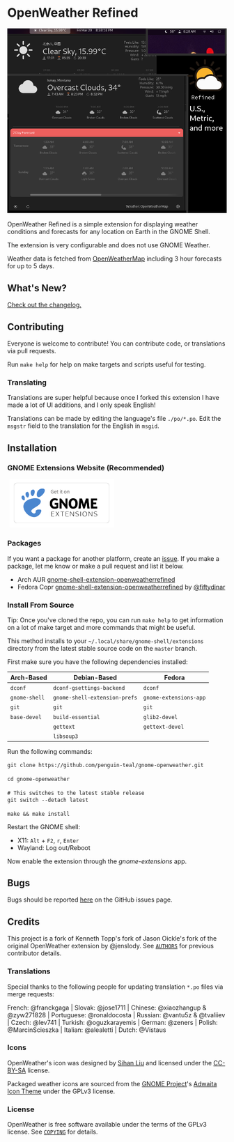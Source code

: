 
# OpenWeather Refined

[![Screenshot](./openweather-screenshot.png)](./openweather-screenshot.png)

OpenWeather Refined is a simple extension for displaying weather conditions and
forecasts for any location on Earth in the GNOME Shell.

The extension is very configurable and does not use GNOME Weather.

Weather data is fetched from [OpenWeatherMap](https://openweathermap.org)
including 3 hour forecasts for up to 5 days.

## What's New?

[Check out the changelog.](./CHANGELOG.md)

## Contributing

Everyone is welcome to contribute! You can contribute code, or translations
via pull requests.

Run `make help` for help on make targets and scripts useful for testing.

### Translating

Translations are super helpful because once I forked
this extension I have made a lot of UI additions, and I only speak English!

Translations can be made by editing the language's file `./po/*.po`.
Edit the `msgstr` field to the translation for the English in `msgid`.

## Installation

### GNOME Extensions Website (Recommended)

<p align="left">
  <a href="https://extensions.gnome.org/extension/6655/openweather">
    <img src="./ego.png" width="240" style="margin-left: 5px">
  </a>
</p>

### Packages

If you want a package for another platform, create an [issue](https://github.com/penguin-teal/gnome-openweather/issues/new/choose).
If you make a package, let me know or make a pull request and list it below.

- Arch AUR [gnome-shell-extension-openweatherrefined](https://aur.archlinux.org/packages/gnome-shell-extension-openweatherrefined)
- Fedora Copr [gnome-shell-extension-openweatherrefined](https://copr.fedorainfracloud.org/coprs/fiftydinar/gnome-shell-extension-openweatherrefined/) by [@fiftydinar](https://github.com/fiftydinar)

### Install From Source

Tip: Once you've cloned the repo, you can run `make help` to get information
on a lot of make target and more commands that might be useful.

This method installs to your `~/.local/share/gnome-shell/extensions` directory
from the latest stable source code on the `master` branch.

First make sure you have the following dependencies installed:

| Arch-Based     | Debian-Based                  | Fedora                 |
| ---            | ---                           | ---                    |
| `dconf`        | `dconf-gsettings-backend`     | `dconf`                |
| `gnome-shell`  | `gnome-shell-extension-prefs` | `gnome-extensions-app` |
| `git`          | `git`                         | `git`                  |
| `base-devel`   | `build-essential`             | `glib2-devel`          |
|                | `gettext`                     | `gettext-devel`        |
|                | `libsoup3`                    |                        |

Run the following commands:

```shell
git clone https://github.com/penguin-teal/gnome-openweather.git

cd gnome-openweather

# This switches to the latest stable release
git switch --detach latest

make && make install
```

Restart the GNOME shell:

- X11: `Alt` + `F2`, `r`, `Enter`
- Wayland: Log out/Reboot

Now enable the extension through the *gnome-extensions* app.

## Bugs

Bugs should be reported
[here](https://github.com/penguin-teal/gnome-openweather/issues)
on the GitHub issues page.

## Credits

This project is a fork of Kenneth Topp's fork of Jason Oickle's fork of the
original OpenWeather extension by @jenslody. See [`AUTHORS`](./AUTHORS)
for previous contributor details.

### Translations

Special thanks to the following people for updating translation `*.po` files
via merge requests:

French: @franckgaga | Slovak: @jose1711 | Chinese: @xiaozhangup & @zyw271828 |
Portuguese: @ronaldocosta | Russian: @vantu5z & @tvaliiev | Czech: @lev741 |
Turkish: @oguzkarayemis | German: @zeners | Polish: @MarcinScieszka |
Italian: @alealetti | Dutch: @Vistaus

### Icons

OpenWeather's icon was designed by [Sihan Liu](https://www.sihanliu.com) and
licensed under the [CC-BY-SA](http://creativecommons.org/licenses/by-sa/3.0/)
license.

Packaged weather icons are sourced from the
[GNOME Project](https://www.gnome.org)'s
[Adwaita Icon Theme](https://gitlab.gnome.org/GNOME/adwaita-icon-theme)
under the GPLv3 license.

### License

OpenWeather is free software available under the terms of the GPLv3 license.
See [`COPYING`](./COPYING) for details.


